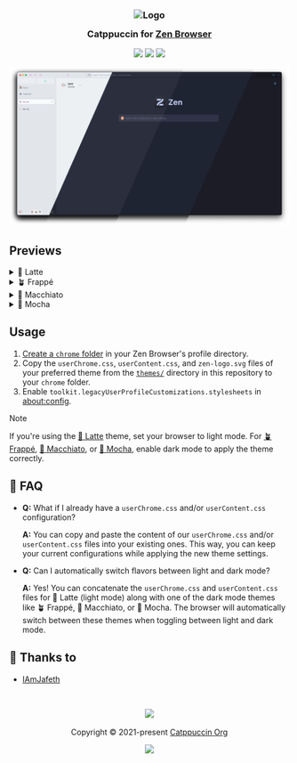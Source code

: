 <h3 align="center">
	<img src="https://raw.githubusercontent.com/catppuccin/catppuccin/main/assets/logos/exports/1544x1544_circle.png" width="100" alt="Logo"/><br/>
	<img src="https://raw.githubusercontent.com/catppuccin/catppuccin/main/assets/misc/transparent.png" height="30" width="0px"/>
	Catppuccin for <a href="https://zen-browser.app/">Zen Browser</a>
	<img src="https://raw.githubusercontent.com/catppuccin/catppuccin/main/assets/misc/transparent.png" height="30" width="0px"/>
</h3>

<p align="center">
	<a href="https://github.com/catppuccin/zen-browser/stargazers"><img src="https://img.shields.io/github/stars/catppuccin/zen-browser?colorA=363a4f&colorB=b7bdf8&style=for-the-badge"></a>
	<a href="https://github.com/catppuccin/zen-browser/issues"><img src="https://img.shields.io/github/issues/catppuccin/zen-browser?colorA=363a4f&colorB=f5a97f&style=for-the-badge"></a>
	<a href="https://github.com/catppuccin/zen-browser/contributors"><img src="https://img.shields.io/github/contributors/catppuccin/zen-browser?colorA=363a4f&colorB=a6da95&style=for-the-badge"></a>
</p>

<p align="center">
	<img src="assets/preview.webp"/>
</p>

## Previews

<details>
<summary>🌻 Latte</summary>
<img src="assets/latte.webp"/>
</details>
<details>
<summary>🪴 Frappé</summary>
<img src="assets/frappe.webp"/>
</details>
<details>
<summary>🌺 Macchiato</summary>
<img src="assets/macchiato.webp"/>
</details>
<details>
<summary>🌿 Mocha</summary>
<img src="assets/mocha.webp"/>
</details>

## Usage

1. [Create a `chrome` folder](https://www.userchrome.org/how-create-userchrome-css.html) in your Zen Browser's profile directory.
2. Copy the `userChrome.css`, `userContent.css`, and `zen-logo.svg` files of your preferred theme from the [`themes/`](themes/) directory in this repository to your `chrome` folder.
3. Enable `toolkit.legacyUserProfileCustomizations.stylesheets` in [about:config](about:config).

> [!NOTE]
> If you're using the [🌻 Latte](themes/Latte/) theme, set your browser to light mode. For [🪴 Frappé](themes/Frappe/), [🌺 Macchiato](themes/Macchiato/), or [🌿 Mocha](themes/Mocha/), enable dark mode to apply the theme correctly.

## 🙋 FAQ

- **Q:** What if I already have a `userChrome.css` and/or `userContent.css` configuration?
  
  **A:** You can copy and paste the content of our `userChrome.css` and/or `userContent.css` files into your existing ones. This way, you can keep your current configurations while applying the new theme settings.

- **Q:** Can I automatically switch flavors between light and dark mode?
  
  **A:** Yes! You can concatenate the `userChrome.css` and `userContent.css` files for 🌻 Latte (light mode) along with one of the dark mode themes like 🪴 Frappé, 🌺 Macchiato, or 🌿 Mocha. The browser will automatically switch between these themes when toggling between light and dark mode.

## 💝 Thanks to

- [IAmJafeth](https://github.com/IAmJafeth)

&nbsp;

<p align="center">
	<img src="https://raw.githubusercontent.com/catppuccin/catppuccin/main/assets/footers/gray0_ctp_on_line.svg?sanitize=true" />
</p>

<p align="center">
	Copyright &copy; 2021-present <a href="https://github.com/catppuccin" target="_blank">Catppuccin Org</a>
</p>

<p align="center">
	<a href="https://github.com/catppuccin/catppuccin/blob/main/LICENSE"><img src="https://img.shields.io/static/v1.svg?style=for-the-badge&label=License&message=MIT&logoColor=d9e0ee&colorA=363a4f&colorB=b7bdf8"/></a>
</p>
